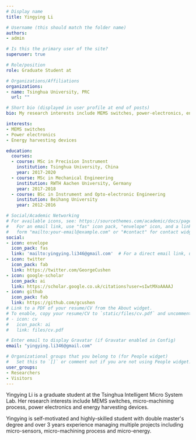 ```yaml
---
# Display name
title: Yingying Li

# Username (this should match the folder name)
authors:
- admin

# Is this the primary user of the site?
superuser: true

# Role/position
role: Graduate Student at

# Organizations/Affiliations
organizations:
- name: Tsinghua University, PRC
  url: ""

# Short bio (displayed in user profile at end of posts)
bio: My research interests include MEMS switches, power-electronics, energy harvesting devices.

interests:
- MEMS switches
- Power electronics
- Energy harvesting devices

education:
  courses:
  - course: MSc in Precision Instrument
    institution: Tsinghua University, China
    year: 2017-2020
  - course: MSc in Mechanical Engineering
    institution: RWTH Aachen University, Germany
    year: 2017-2018
  - course: BSc in Instrument and Opto-electronic Engineering
    institution: Beihang University
    year: 2012-2016

# Social/Academic Networking
# For available icons, see: https://sourcethemes.com/academic/docs/page-builder/#icons
#   For an email link, use "fas" icon pack, "envelope" icon, and a link in the
#   form "mailto:your-email@example.com" or "#contact" for contact widget.
social:
- icon: envelope
  icon_pack: fas
  link: 'mailto:yingying.li346@gmail.com'  # For a direct email link, use "mailto:test@example.org".
- icon: twitter
  icon_pack: fab
  link: https://twitter.com/GeorgeCushen
- icon: google-scholar
  icon_pack: ai
  link: https://scholar.google.co.uk/citations?user=sIwtMXoAAAAJ
- icon: github
  icon_pack: fab
  link: https://github.com/gcushen
# Link to a PDF of your resume/CV from the About widget.
# To enable, copy your resume/CV to `static/files/cv.pdf` and uncomment the lines below.
# - icon: cv
#   icon_pack: ai
#   link: files/cv.pdf

# Enter email to display Gravatar (if Gravatar enabled in Config)
email: "yingying.li346@gmail.com"

# Organizational groups that you belong to (for People widget)
#   Set this to `[]` or comment out if you are not using People widget.
user_groups:
- Researchers
- Visitors
---
```


Yingying Li is a graduate student at the Tsinghua Intelligent Micro System Lab. Her research interests include MEMS switches, micro-machining process, power electronics and energy harvesting devices. 

Yingying is self-motivated and highly-skilled student with double master's degree and over 3 years experience managing multiple projects including micro-sensors, micro-machining process and micro-energy.

